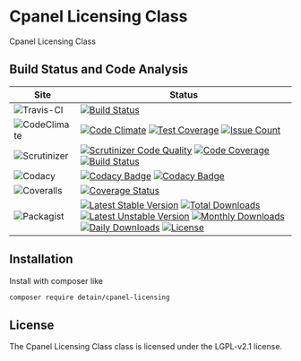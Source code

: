 # Cpanel Licensing Class

Cpanel Licensing Class

## Build Status and Code Analysis

Site          | Status
--------------|---------------------------
![Travis-CI](http://i.is.cc/storage/GYd75qN.png "Travis-CI")     | [![Build Status](https://travis-ci.org/detain/cpanel-licensing.svg?branch=master)](https://travis-ci.org/detain/cpanel-licensing)
![CodeClimate](http://i.is.cc/storage/GYlageh.png "CodeClimate")  | [![Code Climate](https://codeclimate.com/github/detain/cpanel-licensing/badges/gpa.svg)](https://codeclimate.com/github/detain/cpanel-licensing) [![Test Coverage](https://codeclimate.com/github/detain/cpanel-licensing/badges/coverage.svg)](https://codeclimate.com/github/detain/cpanel-licensing/coverage) [![Issue Count](https://codeclimate.com/github/detain/cpanel-licensing/badges/issue_count.svg)](https://codeclimate.com/github/detain/cpanel-licensing)
![Scrutinizer](http://i.is.cc/storage/GYeUnux.png "Scrutinizer")   | [![Scrutinizer Code Quality](https://scrutinizer-ci.com/g/detain/cpanel-licensing/badges/quality-score.png?b=master)](https://scrutinizer-ci.com/g/detain/cpanel-licensing/?branch=master) [![Code Coverage](https://scrutinizer-ci.com/g/detain/cpanel-licensing/badges/coverage.png?b=master)](https://scrutinizer-ci.com/g/detain/cpanel-licensing/?branch=master) [![Build Status](https://scrutinizer-ci.com/g/detain/cpanel-licensing/badges/build.png?b=master)](https://scrutinizer-ci.com/g/detain/cpanel-licensing/build-status/master)
![Codacy](http://i.is.cc/storage/GYi66Cx.png "Codacy")        | [![Codacy Badge](https://api.codacy.com/project/badge/Grade/226251fc068f4fd5b4b4ef9a40011d06)](https://www.codacy.com/app/detain/cpanel-licensing) [![Codacy Badge](https://api.codacy.com/project/badge/Coverage/25fa74eb74c947bf969602fcfe87e349)](https://www.codacy.com/app/detain/cpanel-licensing?utm_source=github.com&utm_medium=referral&utm_content=detain/cpanel-licensing&utm_campaign=Badge_Coverage)
![Coveralls](http://i.is.cc/storage/GYjNSim.png "Coveralls")    | [![Coverage Status](https://coveralls.io/repos/github/detain/db_abstraction/badge.svg?branch=master)](https://coveralls.io/github/detain/cpanel-licensing?branch=master)
![Packagist](http://i.is.cc/storage/GYacBEX.png "Packagist")     | [![Latest Stable Version](https://poser.pugx.org/detain/cpanel-licensing/version)](https://packagist.org/packages/detain/cpanel-licensing) [![Total Downloads](https://poser.pugx.org/detain/cpanel-licensing/downloads)](https://packagist.org/packages/detain/cpanel-licensing) [![Latest Unstable Version](https://poser.pugx.org/detain/cpanel-licensing/v/unstable)](//packagist.org/packages/detain/cpanel-licensing) [![Monthly Downloads](https://poser.pugx.org/detain/cpanel-licensing/d/monthly)](https://packagist.org/packages/detain/cpanel-licensing) [![Daily Downloads](https://poser.pugx.org/detain/cpanel-licensing/d/daily)](https://packagist.org/packages/detain/cpanel-licensing) [![License](https://poser.pugx.org/detain/cpanel-licensing/license)](https://packagist.org/packages/detain/cpanel-licensing)


## Installation

Install with composer like

```sh
composer require detain/cpanel-licensing
```

## License

The Cpanel Licensing Class class is licensed under the LGPL-v2.1 license.

